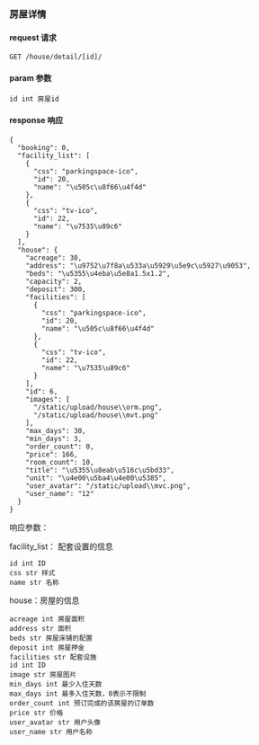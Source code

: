 
### 房屋详情

#### request 请求

	GET /house/detail/[id]/

#### param 参数

	id int 房屋id

#### response 响应

	{
	  "booking": 0, 
	  "facility_list": [
	    {
	      "css": "parkingspace-ico", 
	      "id": 20, 
	      "name": "\u505c\u8f66\u4f4d"
	    }, 
	    {
	      "css": "tv-ico", 
	      "id": 22, 
	      "name": "\u7535\u89c6"
	    }
	  ], 
	  "house": {
	    "acreage": 30, 
	    "address": "\u9752\u7f8a\u533a\u5929\u5e9c\u5927\u9053", 
	    "beds": "\u5355\u4eba\u5e8a1.5x1.2", 
	    "capacity": 2, 
	    "deposit": 300, 
	    "facilities": [
	      {
	        "css": "parkingspace-ico", 
	        "id": 20, 
	        "name": "\u505c\u8f66\u4f4d"
	      }, 
	      {
	        "css": "tv-ico", 
	        "id": 22, 
	        "name": "\u7535\u89c6"
	      }
	    ], 
	    "id": 6, 
	    "images": [
	      "/static/upload/house\\orm.png", 
	      "/static/upload/house\\mvt.png"
	    ], 
	    "max_days": 30, 
	    "min_days": 3, 
	    "order_count": 0, 
	    "price": 166, 
	    "room_count": 10, 
	    "title": "\u5355\u8eab\u516c\u5bd33", 
	    "unit": "\u4e00\u5ba4\u4e00\u5385", 
	    "user_avatar": "/static/upload\\mvc.png", 
	    "user_name": "12"
	  }
	}


响应参数：
	
facility_list： 配套设置的信息
	
	id int ID
	css str 样式
	name str 名称

house：房屋的信息

	acreage int 房屋面积
	address str 面积
	beds str 房屋床铺的配置
	deposit	int 房屋押金
    facilities str 配套设施
	id int ID
	image str 房屋图片
	min_days int 最少入住天数
    max_days int 最多入住天数，0表示不限制
    order_count int 预订完成的该房屋的订单数
    price str 价格
	user_avatar str 用户头像
	user_name str 用户名称

